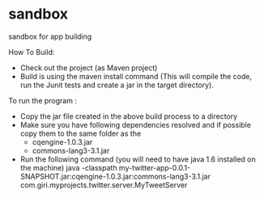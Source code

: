 sandbox
=======

sandbox for app building 


How To Build:
 - Check out the project (as Maven project)
 - Build is using the maven install command (This will compile the code, run the Junit tests and create a jar in the target directory).
 
 To run the program :
  - Copy the jar file created in the above build process to a directory 
  - Make sure you have following dependencies resolved and if possible copy them to the same folder as the 
  	- cqengine-1.0.3.jar
  	- commons-lang3-3.1.jar
  - Run the following command (you will need to have java 1.6 installed on the machine)
  	java -classpath my-twitter-app-0.0.1-SNAPSHOT.jar:cqengine-1.0.3.jar:commons-lang3-3.1.jar com.giri.myprojects.twitter.server.MyTweetServer
